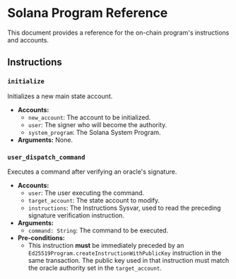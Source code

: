 # Solana Program Reference

This document provides a reference for the on-chain program's instructions and accounts.

## Instructions

### `initialize`

Initializes a new main state account.

*   **Accounts:**
    *   `new_account`: The account to be initialized.
    *   `user`: The signer who will become the authority.
    *   `system_program`: The Solana System Program.
*   **Arguments:** None.

### `user_dispatch_command`

Executes a command after verifying an oracle's signature.

*   **Accounts:**
    *   `user`: The user executing the command.
    *   `target_account`: The state account to modify.
    *   `instructions`: The Instructions Sysvar, used to read the preceding signature verification instruction.
*   **Arguments:**
    *   `command: String`: The command to be executed.
*   **Pre-conditions:**
    *   This instruction **must** be immediately preceded by an `Ed25519Program.createInstructionWithPublicKey` instruction in the same transaction. The public key used in that instruction must match the oracle authority set in the `target_account`.